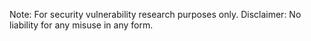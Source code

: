 Note: For security vulnerability research purposes only. Disclaimer: No liability for any misuse in any form.
